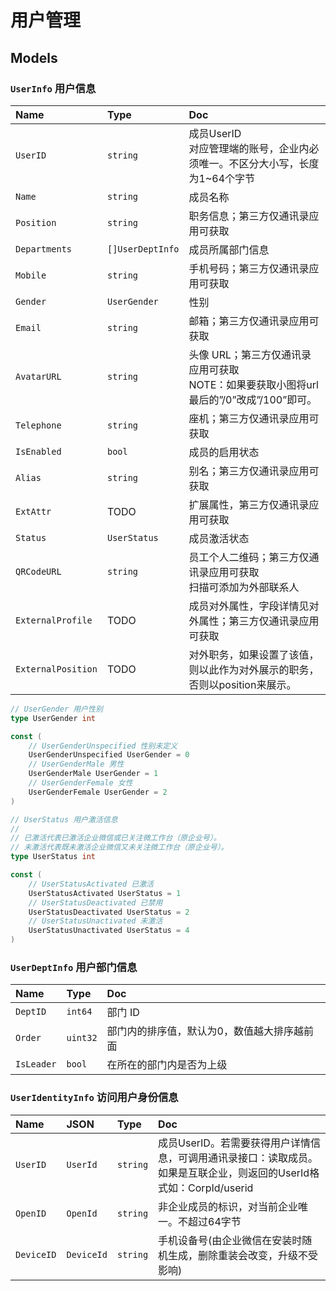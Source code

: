 # 用户管理

## Models

### `UserInfo` 用户信息

Name|Type|Doc
:---|:---|:--
`UserID`|`string`|成员UserID<br />对应管理端的账号，企业内必须唯一。不区分大小写，长度为1~64个字节
`Name`|`string`|成员名称
`Position`|`string`|职务信息；第三方仅通讯录应用可获取
`Departments`|`[]UserDeptInfo`|成员所属部门信息
`Mobile`|`string`|手机号码；第三方仅通讯录应用可获取
`Gender`|`UserGender`|性别
`Email`|`string`|邮箱；第三方仅通讯录应用可获取
`AvatarURL`|`string`|头像 URL；第三方仅通讯录应用可获取<br />NOTE：如果要获取小图将url最后的”/0”改成”/100”即可。
`Telephone`|`string`|座机；第三方仅通讯录应用可获取
`IsEnabled`|`bool`|成员的启用状态
`Alias`|`string`|别名；第三方仅通讯录应用可获取
`ExtAttr`|TODO|扩展属性，第三方仅通讯录应用可获取
`Status`|`UserStatus`|成员激活状态
`QRCodeURL`|`string`|员工个人二维码；第三方仅通讯录应用可获取<br />扫描可添加为外部联系人
`ExternalProfile`|TODO|成员对外属性，字段详情见对外属性；第三方仅通讯录应用可获取
`ExternalPosition`|TODO|对外职务，如果设置了该值，则以此作为对外展示的职务，否则以position来展示。

```go
// UserGender 用户性别
type UserGender int

const (
	// UserGenderUnspecified 性别未定义
	UserGenderUnspecified UserGender = 0
	// UserGenderMale 男性
	UserGenderMale UserGender = 1
	// UserGenderFemale 女性
	UserGenderFemale UserGender = 2
)

// UserStatus 用户激活信息
//
// 已激活代表已激活企业微信或已关注微工作台（原企业号）。
// 未激活代表既未激活企业微信又未关注微工作台（原企业号）。
type UserStatus int

const (
	// UserStatusActivated 已激活
	UserStatusActivated UserStatus = 1
	// UserStatusDeactivated 已禁用
	UserStatusDeactivated UserStatus = 2
	// UserStatusUnactivated 未激活
	UserStatusUnactivated UserStatus = 4
)
```

### `UserDeptInfo` 用户部门信息

Name|Type|Doc
:---|:---|:--
`DeptID`|`int64`|部门 ID
`Order`|`uint32`|部门内的排序值，默认为0，数值越大排序越前面
`IsLeader`|`bool`|在所在的部门内是否为上级

### `UserIdentityInfo` 访问用户身份信息

Name|JSON|Type|Doc
:---|:---|:---|:--
`UserID`|`UserId`|`string`|成员UserID。若需要获得用户详情信息，可调用通讯录接口：读取成员。如果是互联企业，则返回的UserId格式如：CorpId/userid
`OpenID`|`OpenId`|`string`|非企业成员的标识，对当前企业唯一。不超过64字节
`DeviceID`|`DeviceId`|`string`|手机设备号(由企业微信在安装时随机生成，删除重装会改变，升级不受影响)
